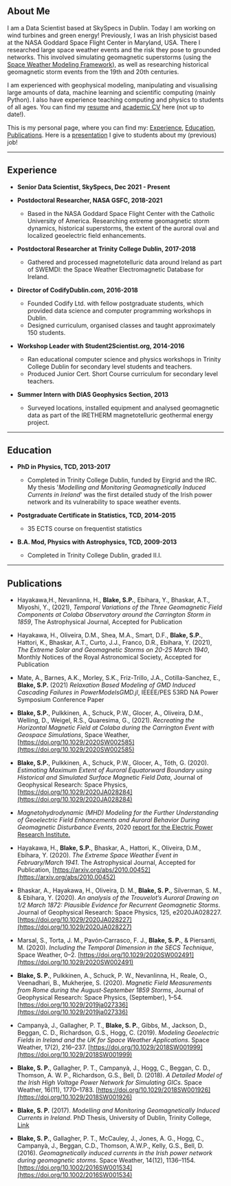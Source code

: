 ## About Me
I am a Data Scientist based at SkySpecs in Dublin. Today I am working on wind turbines and green energy! Previously, I was an Irish physicist based at the NASA Goddard Space Flight Center in Maryland, USA. There I researched large space weather events and the risk they pose to grounded networks. This involved simulating geomagnetic superstorms (using the [Space Weather Modeling Framework](https://agupubs.onlinelibrary.wiley.com/doi/full/10.1029/2005JA011126)), as well as researching historical geomagnetic storm events from the 19th and 20th centuries.  

I am experienced with geophysical modeling, manipulating and visualising large amounts of data, machine learning and scientific computing (mainly Python). I also have experience teaching computing and physics to students of all ages. You can find my [resume](https://terminusest.github.io/assets/Sean_Blake_resume.pdf) and [academic CV](https://TerminusEst.github.io/assets/SEAN_BLAKE_ACADEMIC_CV.pdf) here (not up to date!).

This is my personal page, where you can find my: [Experience](#experience), [Education](#education), [Publications](#publications). Here is a [presentation](https://TerminusEst.github.io/assets/Pres_for_Primary_Students.pdf) I give to students about my (previous) job!

___
## Experience
+ **Senior Data Scientist, SkySpecs, Dec 2021 - Present**

+ **Postdoctoral Researcher, NASA GSFC, 2018-2021**

  - Based in the NASA Goddard Space Flight Center with the Catholic University of America. Researching extreme geomagnetic storm dynamics, historical superstorms, the extent of the auroral oval and localized geoelectric field enhancements.  

+ **Postdoctoral Researcher at Trinity College Dublin, 2017-2018**
   - Gathered and processed magnetotelluric data around Ireland as part of SWEMDI: the Space Weather Electromagnetic Database for Ireland.

+ **Director of CodifyDublin.com, 2016-2018** 
   - Founded Codify Ltd. with fellow postgraduate students, which provided data science and computer programming workshops in Dublin.
   - Designed curriculum, organised classes and taught approximately 150 students.

+ **Workshop Leader with Student2Scientist.org, 2014-2016**
   - Ran educational computer science and physics workshops in Trinity College Dublin for secondary level students and teachers.
   - Produced Junior Cert. Short Course curriculum for secondary level teachers.

+ **Summer Intern with DIAS Geophysics Section, 2013**
   - Surveyed locations, installed equipment and analysed geomagnetic data as part of the IRETHERM magnetotelluric geothermal energy project.

___
## Education

+ **PhD in Physics, TCD, 2013-2017**

  - Completed in Trinity College Dublin, funded by Eirgrid and the IRC. My thesis '*Modelling and Monitoring Geomagnetically Induced Currents in Ireland*' was the first detailed study of the Irish power network and its vulnerability to space weather events.

+ **Postgraduate Certificate in Statistics, TCD, 2014-2015**

  - 35 ECTS course on frequentist statistics

+ **B.A. Mod, Physics with Astrophysics, TCD, 2009-2013**

  - Completed in Trinity College Dublin, graded II.I. 

___
## Publications
+ Hayakawa,H., Nevanlinna, H., **Blake, S.P.**, Ebihara, Y., Bhaskar, A.T., Miyoshi, Y., (2021), *Temporal Variations of the Three Geomagnetic Field Components at Colaba Observatory around the Carrington Storm in 1859*, The Astrophysical Journal, Accepted for Publication

+ Hayakawa, H., Oliveira, D.M., Shea, M.A., Smart, D.F., **Blake, S.P.**, Hattori, K., Bhaskar, A.T., Curto, J.J., Franco, D.R., Ebihara, Y. (2021), *The Extreme Solar and Geomagnetic Storms on 20-25 March 1940*, Monthly Notices of the Royal Astronomical Society, Accepted for Publication

+ Mate, A., Barnes, A.K., Morley, S.K., Friz-Trillo, J.A., Cotilla-Sanchez, E., **Blake, S.P.** (2021) *Relaxation Based Modeling of GMD Induced Cascading Failures in PowerModelsGMD.jl*, IEEEE/PES 53RD NA Power Symposium Conference Paper

+ **Blake, S.P.**, Pulkkinen, A., Schuck, P.W., Glocer, A., Oliveira, D.M., Welling, D., Weigel, R.S., Quaresima, G., (2021). *Recreating the Horizontal Magnetic Field at Colaba during the Carrington Event with Geospace Simulations*, Space Weather, [https://doi.org/10.1029/2020SW002585](https://doi.org/10.1029/2020SW002585)

+ **Blake, S.P.**, Pulkkinen, A., Schuck, P.W., Glocer, A., Tóth, G. (2020). *Estimating Maximum Extent of Auroral Equatorward Boundary using Historical and Simulated Surface Magnetic Field Data*, Journal of Geophysical Research: Space Physics, [https://doi.org/10.1029/2020JA028284](https://doi.org/10.1029/2020JA028284) 

+ *Magnetohydrodynamic (MHD) Modeling for the Further Understanding of Geoelectric Field Enhancements and Auroral Behavior During Geomagnetic Disturbance Events*, 2020 [report for the Electric Power Research Institute.](https://www.epri.com/research/products/000000003002017952) 

+ Hayakawa, H., **Blake, S.P.**, Bhaskar, A., Hattori, K., Oliveira, D.M., Ebihara, Y. (2020). *The Extreme Space Weather Event in February/March 1941*. The Astrophysical Journal, Accepted for Publication, [https://arxiv.org/abs/2010.00452](https://arxiv.org/abs/2010.00452)

+ Bhaskar, A., Hayakawa, H., Oliveira, D. M., **Blake, S. P.**, Silverman, S. M., & Ebihara, Y. (2020). *An analysis of the Trouvelot’s Auroral Drawing on 1/2 March 1872: Plausible Evidence for Recurrent Geomagnetic Storms*. Journal of Geophysical Research: Space Physics, 125, e2020JA028227. [https://doi.org/10.1029/2020JA028227](https://doi.org/10.1029/2020JA028227)

+ Marsal, S., Torta, J. M., Pavón‐Carrasco, F. J., **Blake, S. P.**, & Piersanti, M. (2020). *Including the Temporal Dimension in the SECS Technique*, Space Weather, 0–2. [https://doi.org/10.1029/2020SW002491](https://doi.org/10.1029/2020SW002491)

+ **Blake, S. P.**, Pulkkinen, A., Schuck, P. W., Nevanlinna, H., Reale, O., Veenadhari, B., Mukherjee, S. (2020). *Magnetic Field Measurements from Rome during the August‐September 1859 Storms*, Journal of Geophysical Research: Space Physics, (September), 1–54. [https://doi.org/10.1029/2019ja027336](https://doi.org/10.1029/2019ja027336)

+ Campanyà, J., Gallagher, P. T., **Blake, S. P.**, Gibbs, M., Jackson, D., Beggan, C. D., Richardson, G.S., Hogg, C. (2019). *Modeling Geoelectric Fields in Ireland and the UK for Space Weather Applications*. Space Weather, 17(2), 216–237. [https://doi.org/10.1029/2018SW001999](https://doi.org/10.1029/2018SW001999)

+ **Blake, S. P.**, Gallagher, P. T., Campanyà, J., Hogg, C., Beggan, C. D., Thomson, A. W. P., Richardson, G.S., Bell, D. (2018). *A Detailed Model of the Irish High Voltage Power Network for Simulating GICs*. Space Weather, 16(11), 1770–1783. [https://doi.org/10.1029/2018SW001926](https://doi.org/10.1029/2018SW001926)

+ **Blake, S. P.** (2017). *Modelling and Monitoring Geomagnetically Induced Currents in Ireland*. PhD Thesis, University of Dublin, Trinity College, [Link](http://www.tara.tcd.ie/bitstream/handle/2262/82549/SBlake_thesis_final.pdf?sequence=1&isAllowed=y)

+ **Blake, S. P.**, Gallagher, P. T., McCauley, J., Jones, A. G., Hogg, C., Campanyà, J., Beggan, C.D., Thomson, A.W.P., Kelly, G.S., Bell, D. (2016). *Geomagnetically induced currents in the Irish power network during geomagnetic storms*. Space Weather, 14(12), 1136–1154. [https://doi.org/10.1002/2016SW001534](https://doi.org/10.1002/2016SW001534)

